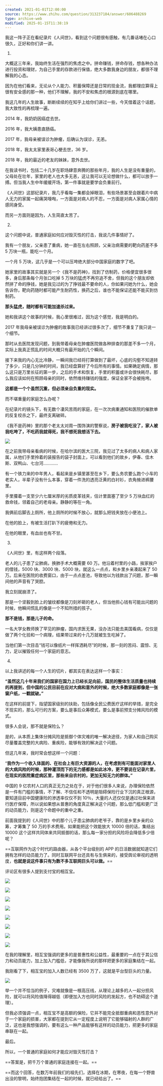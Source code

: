 ```yaml
---
created: 2021-01-01T12:00:00
source: https://www.zhihu.com/question/313237184/answer/606488269
type: archive-web
modified: 2025-01-15T11:38:19
---
```


我这一阵子正在看纪录片《人间世》，看到这个问题很有感触，有几番话堵在心口很久，正好和你们讲一讲。

1.

大概这三年来，我始终生活在强烈的焦虑之中。拼命赚钱，拼命存钱，想各种办法进行投资和理财，为自己手里的存款进行保值，绝大多数我身边的朋友，都很不理解我的心态。

因为在他们看来，无论从个人能力、积蓄保障还是日常的现金流，我都理应算得上很有安全感的那一种，他们不理解，我的不安和焦虑的根源到底在哪里。

我这几年的人生故事，断断续续的在知乎上给你们讲过一些，今天借着这个话题，我大致性的再梳理一遍。

2014 年，我奶奶因癌症去世。

2016 年，我大姨患直肠癌。

2017 年，我母亲被误诊为肿瘤，后确认为误诊，无恙。

2018 年，我太太家里表哥心梗去世，36 岁。

2018 年，我的最近的老友的妹妹，意外去世。

在我读书时，包括二十几岁在职场肆意奔腾的那些年月，我的人生是没有重量的，父母处在壮年，家里的老人也大多无恙，这让我可以无论想做什么，都可以放手一搏。但当我人生中年缓缓开场，第一件事就是要学会负重前行。

《人间世》这部纪录片，我几乎看每一集都会掉眼泪，有些场景甚至会跟着片中病人无力的家属一起痛哭嚎啕，一方面是对病人的不忍，一方面是对病人家属心情的感同身受。

而另一方面则是因为，人生简直太苦了。

2.

这个问题中说，普通家庭如何应对毁灭性的打击，我说几件事情好了。

我有一个朋友，父亲患了重病，她一直在左右照顾，父亲治病需要的靶向药差不多 5 万块一瓶，能吃一个月。

一个月 5 万块，这几乎是一个可以压垮绝大部分中国家庭的数字了吧。

她家里的故事其实就是另一个《我不是药神》，找到了仿制药，价格便宜很多很多，身后那条每个月张口吃掉 5 万块的猛虎不再穷追不舍，但我的这个朋友却依然拼了命的挣钱，她是我见过的为了挣钱最不要命的人，你如果问她为什么，她会告诉你，靶向药随时都可能产生耐药性，换药之后，谁也不能保证还能不能买到仿制药。

**那头猛虎，随时都有可能加速杀过来。**

她和我讲这个故事的时候，我心里很难过，因为这个感觉，我是明白的。

2017 年我母亲被误诊为肿瘤的故事我已经讲过很多次了，细节不重复了我只说一个细节。

那时从去医院发现问题，到我带着母亲在肿瘤医院做各种排查的那差不多一个月，实际上我真正慌乱的时间大概只有最开始的几个瞬间。

接下来我的内心无比冷静，一瞬间我已经将打算做到了最坏，心底的沟壑不知道转了多少，只是几分钟的时间，我已经盘算好了今后所有的事情。如果确定病情，那么这只是万里长征的第一步，之后的手术和恢复，手里的积蓄或许会很快耗尽，那么我应该如何在照顾母亲的同时，依然维持赚钱的强度，保证全家不会被拖垮。

**这都是一个个虽然沉重，但必须亲自负重的现实。**

而不堪重量的家庭怎么办呢？

在纪录片的镜头下，有无数个凄风苦雨的家庭，在一次次病重通知和医院的催款单的反复绞杀之下，最终支离破碎。

《我不是药神》里的那个老太太对周一围饰演的警察说，**房子被我吃没了，家人被我吃垮了，不吃药我就得死，我不想死我想活下去。**

![](assets/2024/3015/v2-dfffe47e108c28ff3b297e7530e83107_720w.jpg)

在之前我带母亲看病的时候，在哈尔滨的医大三院，我见过了太多的病人和病人家属，从他们手里拎着的装报告的袋子封面上，可以看到他们的故乡，伊春、佳木斯、双鸭山、七台河…………

有一个铁力来的中年男人，看起来是乡镇里甚至在乡下，要么务农要么跑个小车的老实人，半辈子没有什么本事，穿着一件洗的透亮泛黄的白衬衫，衣角掖进裤腰里。

手里攥着一支至少六七厘米厚的劣质皮革钱夹，估计里面塞了至少 5 万块血红的救命钱，领着自己的老母亲。静静的等在一角。

我俩前后脚去上厕所，他上厕所的时候不放心，就那么把钱夹放在小便池上。

在他的脸上，有被生活打趴下的疲倦和无力。

在他的眼里，有血丝也有不甘。

3.

《人间世》里，有这样两个段落。

老人的儿子患了尘肺病，换肺手术大概需要 60 万。他沿着村里的小路，挨家挨户的借钱，5000 块、3000 块、5000 块，就这么一点点，和乡里乡亲凑起来了 50 万。后来在医院的收费窗口，由于一点点差池，导致他以为钱款出了问题，那一瞬间他的声音有了哭腔。

我立刻就崩溃了。

那是一个坚毅到脸上的皱纹都像是刀刻斧砸的老人，但当他担心钱有可能出问题的时候，他瞬间慌乱的像是一个不知所措的孩子。

**那不是钱，那是儿子的命。**

一名大学女教师换了罕见的肿瘤，国内求医无果，没办法只能去美国看病，仅仅是做了两个化验和一个病理，结果带过来的十几万就被生生吃掉了。

当他们第一次目击“钱可以像纸片一样挥洒耗尽”的时候，那一刻的苦闷、震惊、无力，足以摧毁任何一个家庭的意志。

4.

以上我讲述的每一个人生的切片，都其实在表达这样一个事实：

**“虽然这几十年来我们的国家在国力上已经长足向前，国民的整体生活质量也持续的再提到，但中国的公民目前在应对大病和意外的时候，绝大多数家庭都像是一张窗户纸，一戳就破。”**

在这样的前提下，指望国家级别的扶助，包括像全民公费医疗这样的举措，是完全不现实的，那么可行的方案，要么是事后众筹模式，要么是事前预支分摊风险的模式。

很多人会说，那不就是保险么？

是的，从本质上集体分摊风险是抵御个体灾难的唯一解决途径，为家人和自己购买尽量覆盖完整的大病险、重疾险，能够有效的解决这个问题。

但这几年来，我时常会想这样一个问题：

“**我作为一个收入体面的、在社会上有巨大资源的人，在考虑到有可能面对家里人的大病风险的时候，那种灌顶而下的无力感都是如此冰冷，更不要说在记录片里，在现实的医院重症病区里，那些来自农村的，更加无知无力的群体。”**

中国的 9 亿农村人口的真正无力之处在于，对于他们很多人来说，办理保险依然是一件有门槛的事情，不了解、不信任和不透明是阻碍保险行业下沉的真正根源，要知道目前中国健康险的渗透率仅仅不到 10％，大量的人还仅仅是通过社保来进行医疗保障，所以说如果想从普惠的角度真正解决这个问题，那么低门槛和更广泛的动员能力，则是这个命题中的重中之重。

前面我提到的《人间世》中的那个儿子患尘肺病的老爷子，靠的是乡里乡亲的众筹，才筹集了 50 万的手术费用。如果能把这个效能放大 10000 倍的话，集结出 10000 这个这样共同体来共同抵御的话，那么每一家分担的风险将会降低多少倍呢？

==互联网作为这个时代的路由器，从各个平台级别的 APP 的日活数据就知道它们拥有怎样的动员能力了。同时互联网平台还具有与生俱来的，接受舆论审视的透明度，**也就是说这件事只有为数不多互联网巨头可以做。**==

评论区有很多人提到支付宝的相互宝。

![](assets/2024/3015/v2-3268111b8d517d4855d791c02ef62f03_720w.jpg)

![](assets/2024/3015/v2-5ae57fc0dcfeadaaf9b3bccad884b004_r.jpg)

![](assets/2024/3015/v2-0dff1560ba46db5d855e5304ea2cabef_r.jpg)

![](assets/2024/3015/v2-c1b30d299e503bb42c4996e7e70a1e80_r.jpg)

![](assets/2024/3015/v2-97dadb5dfc301055a65c3fa76b49fbea_r.jpg)

![](assets/2024/3015/v2-c3b29e3bcc5141c0026f41e7ebc4bff3_720w.jpg)

![](assets/2024/3015/v2-7bf6870655e9261172cc1d7fd55b94e8_720w.jpg)

![](assets/2024/3015/v2-2b734710eef4da13c07a407efdac3c5c_r.jpg)

在我的理解里，相互宝强调的更多的是普惠性和公益性，最重要的一点在于其公信力和动员能力，加上加入门槛低，才能像我所说的那样把更多的家庭集结在一起。

我刚看了下，相互宝的加入人数已经有 3500 万了，这就是平台型巨头的力量。

![](assets/2024/3015/v2-8389b077606f5c1df9409d7ae4f13afe_720w.jpg)

举一个并不恰当的例子，灾难就像是一根高压线，从理论上越多的人一起分担风险，就可以将风险值降得越低（即便加入方也同时风险的发起方，也不妨碍这个道理）。

但我必须强调一点，相互宝不是高额的保险，它并不能完全抵御重病和恶性意外对于一个家庭的损害，大家都在提到它从一定程度上说明了它能够辐射的人群的广泛，这也是我想强调的，要有这么一种产品能够有这样的动员能力，把更多的家庭串联在一起。

最后。

所以，一个普通的家庭如何才能应对毁灭性打击？

==答案是，把千万个普通的家庭连接在一起。==

==而这个回答，在数万年前我们的祖先们，选择在冰期，在寒夜，在每一个野兽出没的黎明，始终抱团集结在一起的时候，就已经给出了。==

